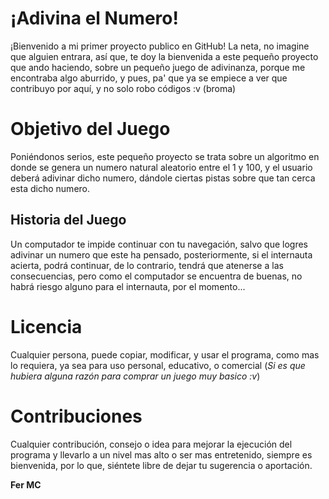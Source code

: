 # ¡Adivina el Numero!

¡Bienvenido a mi primer proyecto publico en GitHub! La neta, no imagine que alguien entrara, así que, te doy la bienvenida a este pequeño proyecto que ando haciendo, sobre un pequeño juego de adivinanza, porque me encontraba algo aburrido, y pues, pa' que ya se empiece a ver que contribuyo por aquí, y no solo robo códigos :v (broma)

# Objetivo del Juego

Poniéndonos serios, este pequeño proyecto se trata sobre un algoritmo en donde se genera un numero natural aleatorio entre el 1 y 100, y el usuario deberá adivinar dicho numero, dándole ciertas pistas sobre que tan cerca esta dicho numero.

## Historia del Juego

Un computador te impide continuar con tu navegación, salvo que logres adivinar un numero que este ha pensado, posteriormente, si el internauta acierta, podrá continuar, de lo contrario, tendrá que atenerse a las consecuencias, pero como el computador se encuentra de buenas, no habrá riesgo alguno para el internauta, por el momento...

# Licencia

Cualquier persona, puede copiar, modificar, y usar el programa, como mas lo requiera, ya sea para uso personal, educativo, o comercial (*Si es que hubiera alguna razón para comprar un juego muy basico :v*)

# Contribuciones

Cualquier contribución, consejo o idea para mejorar la ejecución del programa y llevarlo a un nivel mas alto o ser mas entretenido, siempre es bienvenida, por lo que, siéntete libre de dejar tu sugerencia o aportación.

**Fer MC**